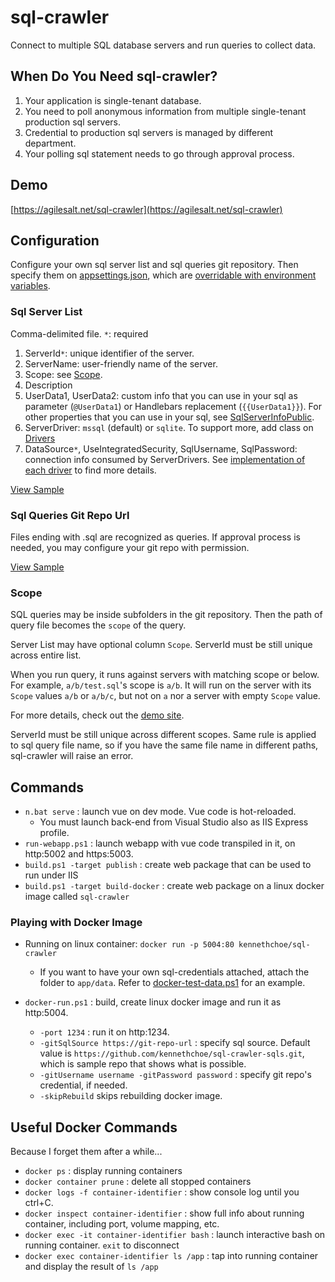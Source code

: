 # sql-crawler

Connect to multiple SQL database servers and run queries to collect data.

## When Do You Need sql-crawler?

1. Your application is single-tenant database.
2. You need to poll anonymous information from multiple single-tenant production sql servers.
3. Credential to production sql servers is managed by different department.
4. Your polling sql statement needs to go through approval process.

## Demo

[https://agilesalt.net/sql-crawler](https://agilesalt.net/sql-crawler)

## Configuration

Configure your own sql server list and sql queries git repository. Then specify them on [appsettings.json](src/SqlCrawler.Web/appsettings.json), which are [overridable with environment variables](https://docs.microsoft.com/en-us/aspnet/core/fundamentals/configuration/?view=aspnetcore-3.1#environment-variables).

### Sql Server List

Comma-delimited file. `*`: required

1. ServerId`*`: unique identifier of the server.
2. ServerName: user-friendly name of the server.
3. Scope: see [Scope](Scope).
4. Description
5. UserData1, UserData2: custom info that you can use in your sql as parameter (`@UserData1`) or Handlebars replacement (`{{UserData1}}`). For other properties that you can use in your sql, see [SqlServerInfoPublic](src/SqlCrawler.Backend/Core/SqlServerInfoPublic.cs).
6. ServerDriver: `mssql` (default) or `sqlite`. To support more, add class on [Drivers](src/SqlCrawler.Backend/Drivers)
7. DataSource`*`, UseIntegratedSecurity, SqlUsername, SqlPassword: connection info consumed by ServerDrivers. See [implementation of each driver](src/SqlCrawler.Backend/Drivers) to find more details.

[View Sample](src/SqlCrawler.Web/data/sql-credentials.csv)

### Sql Queries Git Repo Url

Files ending with .sql are recognized as queries.
If approval process is needed, you may configure your git repo with permission.

[View Sample](https://github.com/kennethchoe/sql-crawler-sqls)

### Scope

SQL queries may be inside subfolders in the git repository. Then the path of query file becomes the `scope` of the query.

Server List may have optional column `Scope`. ServerId must be still unique across entire list.

When you run query, it runs against servers with matching scope or below. For example, `a/b/test.sql`'s scope is `a/b`. It will run on the server with its `Scope` values `a/b` or `a/b/c`, but not on `a` nor a server with empty  `Scope` value.

For more details, check out the [demo site](https://agilesalt.net/sql-crawler).

ServerId must be still unique across different scopes. Same rule is applied to sql query file name, so if you have the same file name in different paths, sql-crawler will raise an error.

## Commands

* `n.bat serve` : launch vue on dev mode. Vue code is hot-reloaded.
  * You must launch back-end from Visual Studio also as IIS Express profile.
* `run-webapp.ps1` : launch webapp with vue code transpiled in it, on http:5002 and https:5003.
* `build.ps1 -target publish` : create web package that can be used to run under IIS
* `build.ps1 -target build-docker` : create web package on a linux docker image called `sql-crawler`

### Playing with Docker Image

* Running on linux container: `docker run -p 5004:80 kennethchoe/sql-crawler`
    * If you want to have your own sql-credentials attached, attach the folder to `app/data`. Refer to [docker-test-data.ps1](docker-test-data.ps1) for an example.

* `docker-run.ps1` : build, create linux docker image and run it as http:5004.
    *  `-port 1234` : run it on http:1234.
    *  `-gitSqlSource https://git-repo-url` : specify sql source. Default value is `https://github.com/kennethchoe/sql-crawler-sqls.git`, which is sample repo that shows what is possible.
    *  `-gitUsername username -gitPassword password`  : specify git repo's credential, if needed.
    *  `-skipRebuild` skips rebuilding docker image.

## Useful Docker Commands

Because I forget them after a while...

* `docker ps` : display running containers
* `docker container prune` : delete all stopped containers
* `docker logs -f container-identifier` : show console log until you ctrl+C.
* `docker inspect container-identifier` : show full info about running container, including port, volume mapping, etc.
* `docker exec -it container-identifier bash` : launch interactive bash on running container. `exit` to disconnect
* `docker exec container-identifier ls /app` : tap into running container and display the result of `ls /app`
